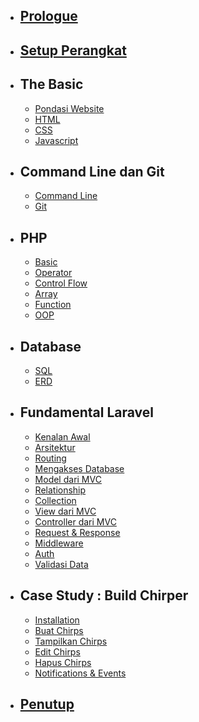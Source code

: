 -   ## [Prologue](/welcome)

-   ## [Setup Perangkat](/setup)

-   ## The Basic
    -   [Pondasi Website](/basic/anatomi)
    -   [HTML](/basic/html)
    -   [CSS](/basic/css)
    -   [Javascript](/basic/js)

-   ## Command Line dan Git
    -   [Command Line](/basic/cli)
    -   [Git](/basic/git)

-   ## PHP
    -   [Basic](/php/basic)
    -   [Operator](/php/operator)
    -   [Control Flow](/php/control-flow)
    -   [Array](/php/array)
    -   [Function](/php/function)
    -   [OOP](/php/oop)

-   ## Database
    -   [SQL](/basic/sql)
    -   [ERD](/basic/erd)

-   ## Fundamental Laravel
    -   [Kenalan Awal](/laravel/intro)
    -   [Arsitektur](/laravel/arsitektur)
    -   [Routing](/laravel/routing)
    -   [Mengakses Database](/laravel/database)
    -   [Model dari MVC](/laravel/model)
    -   [Relationship](/laravel/relation)
    -   [Collection](/laravel/collection)
    -   [View dari MVC](/laravel/view)
    -   [Controller dari MVC](/laravel/controller)
    -   [Request & Response](/laravel/request)
    -   [Middleware](/laravel/middleware)
    -   [Auth](/laravel/auth)
    -   [Validasi Data](/laravel/validation)
-   ## Case Study : Build Chirper
    -   [Installation](/chirper/installation)
    -   [Buat Chirps](/chirper/creating-chirps)
    -   [Tampilkan Chirps](/chirper/showing-chirps)
    -   [Edit Chirps](/chirper/editing-chirps)
    -   [Hapus Chirps](/chirper/deleting-chirps)
    -   [Notifications & Events](/chirper/notifications-and-events)

<!-- -   ## [Deploying](/deploying) -->
-   ## [Penutup](/conclusion)
